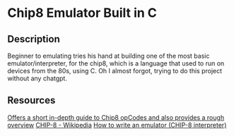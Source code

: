 # Chip8 Emulator Built in C

## Description

Beginner to emulating tries his hand at building one of the most basic emulator/interpreter, for the chip8, which is a language that used to run on devices from the 80s, using C. Oh I almost forgot, trying to do this project without any chatgpt.

## Resources

[Offers a short in-depth guide to Chip8 opCodes and also provides a rough overview](http://johnearnest.github.io/Octo/docs/chip8ref.pdf)
[CHIP-8 - Wikipedia](https://en.wikipedia.org/wiki/CHIP-8)
[How to write an emulator (CHIP-8 interpreter)](https://multigesture.net/articles/how-to-write-an-emulator-chip-8-interpreter/)